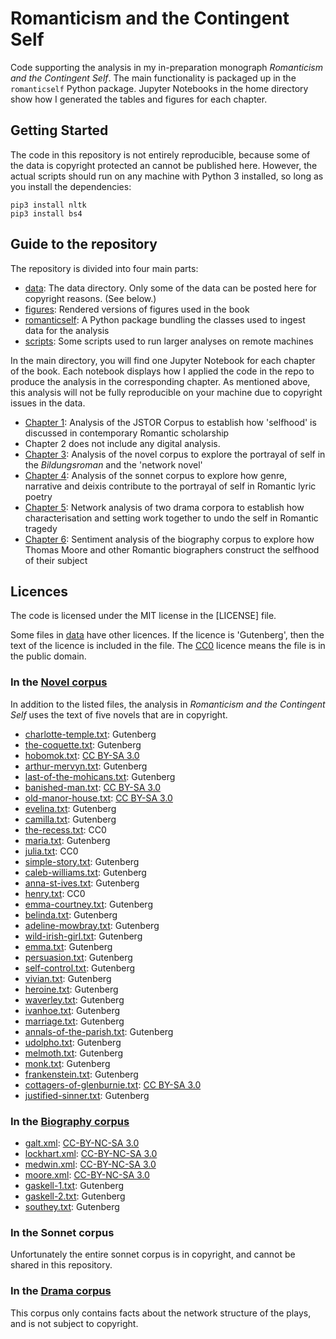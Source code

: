 # Romanticism and the Contingent Self

Code supporting the analysis in my in-preparation monograph *Romanticism and the Contingent Self*. The main functionality is packaged up in the `romanticself` Python package. Jupyter Notebooks in the home directory show how I generated the tables and figures for each chapter.

## Getting Started

The code in this repository is not entirely reproducible, because some of the data is copyright protected an cannot be published here. However, the actual scripts should run on any machine with Python 3 installed, so long as you install the dependencies:

```{python}
pip3 install nltk
pip3 install bs4
```

## Guide to the repository

The repository is divided into four main parts:

* [data](data): The data directory. Only some of the data can be posted here for copyright reasons. (See below.)
* [figures](figures): Rendered versions of figures used in the book
* [romanticself](romanticself): A Python package bundling the classes used to ingest data for the analysis
* [scripts](scripts): Some  scripts used to run larger analyses on remote machines

In the main directory, you will find one Jupyter Notebook for each chapter of the book. Each notebook displays how I applied the code in the repo to produce the analysis in the corresponding chapter. As mentioned above, this analysis will not be fully reproducible on your machine due to copyright issues in the data.

* [Chapter 1](Chapter%201%20-%20Must%20I%20Exist.ipynb): Analysis of the JSTOR Corpus to establish how 'selfhood' is discussed in contemporary Romantic scholarship
* Chapter 2 does not include any digital analysis.
* [Chapter 3](Chapter%203%20-%20Fiction.ipynb): Analysis of the novel corpus to explore the portrayal of self in the *Bildungsroman* and the 'network novel'
* [Chapter 4](Chapter%204%20-%20Lyric.ipynb): Analysis of the sonnet corpus to explore how genre, narrative and deixis contribute to the portrayal of self in Romantic lyric poetry
* [Chapter 5](Chapter%205%20-%20Drama.ipynb): Network analysis of two drama corpora to establish how characterisation and setting work together to undo the self in Romantic tragedy
* [Chapter 6](Chapter%206%20-%20Life.ipynb): Sentiment analysis of the biography corpus to explore how Thomas Moore and other Romantic biographers construct the selfhood of their subject

## Licences

The code is licensed under the MIT license in the [LICENSE] file.

Some files in [data](data) have other licences. If the licence is 'Gutenberg', then the text of the licence is included in the file. The [CC0](https://creativecommons.org/choose/zero/) licence means the file is in the public domain.

### In the [Novel corpus](data/novel-corpus/)

In addition to the listed files, the analysis in *Romanticism and the Contingent Self* uses the text of five novels that are in copyright.

* [charlotte-temple.txt](data/novel-corpus/charlotte-temple.txt): Gutenberg
* [the-coquette.txt](data/novel-corpus/the-coquette.txt): Gutenberg
* [hobomok.txt](data/novel-corpus/hobomok.txt): [CC BY-SA 3.0](http://creativecommons.org/licenses/by-sa/3.0)
* [arthur-mervyn.txt](data/novel-corpus/arthur-mervyn.txt): Gutenberg
* [last-of-the-mohicans.txt](data/novel-corpus/last-of-the-mohicans.txt): Gutenberg
* [banished-man.txt](data/novel-corpus/banished-man.txt): [CC BY-SA 3.0](http://creativecommons.org/licenses/by-sa/3.0)
* [old-manor-house.txt](data/novel-corpus/old-manor-house.txt): [CC BY-SA 3.0](http://creativecommons.org/licenses/by-sa/3.0)
* [evelina.txt](data/novel-corpus/evelina.txt): Gutenberg
* [camilla.txt](data/novel-corpus/camilla.txt): Gutenberg
* [the-recess.txt](data/novel-corpus/the-recess.txt): CC0
* [maria.txt](data/novel-corpus/maria.txt): Gutenberg
* [julia.txt](data/novel-corpus/julia.txt): CC0
* [simple-story.txt](data/novel-corpus/simple-story.txt): Gutenberg
* [caleb-williams.txt](data/novel-corpus/caleb-williams.txt): Gutenberg
* [anna-st-ives.txt](data/novel-corpus/anna-st-ives.txt): Gutenberg
* [henry.txt](data/novel-corpus/henry.txt): CC0
* [emma-courtney.txt](data/novel-corpus/emma-courtney.txt): Gutenberg
* [belinda.txt](data/novel-corpus/belinda.txt): Gutenberg
* [adeline-mowbray.txt](data/novel-corpus/adeline-mowbray.txt): Gutenberg
* [wild-irish-girl.txt](data/novel-corpus/wild-irish-girl.txt): Gutenberg
* [emma.txt](data/novel-corpus/emma.txt): Gutenberg
* [persuasion.txt](data/novel-corpus/persuasion.txt): Gutenberg
* [self-control.txt](data/novel-corpus/self-control.txt): Gutenberg
* [vivian.txt](data/novel-corpus/vivian.txt): Gutenberg
* [heroine.txt](data/novel-corpus/heroine.txt): Gutenberg
* [waverley.txt](data/novel-corpus/waverley.txt): Gutenberg
* [ivanhoe.txt](data/novel-corpus/ivanhoe.txt): Gutenberg
* [marriage.txt](data/novel-corpus/marriage.txt): Gutenberg
* [annals-of-the-parish.txt](data/novel-corpus/annals-of-the-parish.txt): Gutenberg
* [udolpho.txt](data/novel-corpus/udolpho.txt): Gutenberg
* [melmoth.txt](data/novel-corpus/melmoth.txt): Gutenberg
* [monk.txt](data/novel-corpus/monk.txt): Gutenberg
* [frankenstein.txt](data/novel-corpus/frankenstein.txt): Gutenberg
* [cottagers-of-glenburnie.txt](data/novel-corpus/cottagers-of-glenburnie.txt): [CC BY-SA 3.0](http://creativecommons.org/licenses/by-sa/3.0)
* [justified-sinner.txt](data/novel-corpus/justified-sinner.txt): Gutenberg

### In the [Biography corpus](data/biography-corpus/)

* [galt.xml](data/biography-corpus/galt.xml): [CC-BY-NC-SA 3.0](http://creativecommons.org/licenses/by-nc-sa/3.0/)
* [lockhart.xml](data/biography-corpus/lockhart.xml): [CC-BY-NC-SA 3.0](http://creativecommons.org/licenses/by-nc-sa/3.0/)
* [medwin.xml](data/biography-corpus/medwin.xml): [CC-BY-NC-SA 3.0](http://creativecommons.org/licenses/by-nc-sa/3.0/)
* [moore.xml](data/biography-corpus/moore.xml): [CC-BY-NC-SA 3.0](http://creativecommons.org/licenses/by-nc-sa/3.0/)
* [gaskell-1.txt](data/biography-corpus/gaskell-1.txt): Gutenberg
* [gaskell-2.txt](data/biography-corpus/gaskell-2.txt): Gutenberg
* [southey.txt](data/biography-corpus/southey.txt): Gutenberg

### In the Sonnet corpus

Unfortunately the entire sonnet corpus is in copyright, and cannot be shared in this repository.

### In the [Drama corpus](data/drama-networks/)

This corpus only contains facts about the network structure of the plays, and is not subject to copyright.

[data]: data